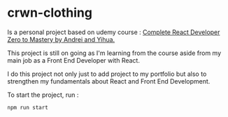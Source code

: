 # crwn-clothing

Is a personal project based on udemy course : [Complete React Developer Zero to Mastery by Andrei and Yihua.](https://www.udemy.com/course/complete-react-developer-zero-to-mastery/)

This project is still on going as I'm learning from the course aside from my main job as a Front End Developer with React.

I do this project not only just to add project to my portfolio but also to strengthen my fundamentals about React and Front End Development.

To start the project, run :

```npm run start```
